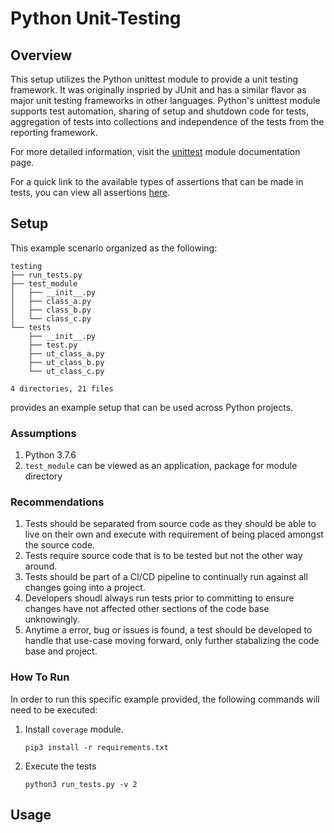 # Python Unit-Testing

## Overview

This setup utilizes the Python unittest module to provide a unit testing
framework. It was originally inspried by JUnit and has a similar flavor as major
unit testing frameworks in other languages. Python's unittest module supports
test automation, sharing of setup and shutdown code for tests, aggregation of
tests into collections and independence of the tests from the reporting
framework.

For more detailed information, visit the
[unittest](https://docs.python.org/3.7/library/unittest.html) module
documentation page.

For a quick link to the available types of assertions that can be made in tests,
you can view all assertions
[here](https://docs.python.org/3.7/library/unittest.html#assert-methods).

## Setup

This example scenario organized as the following:

```
testing
├── run_tests.py
├── test_module
│   ├── __init__.py
│   ├── class_a.py
│   ├── class_b.py
│   └── class_c.py
└── tests
    ├── __init__.py
    ├── test.py
    ├── ut_class_a.py
    ├── ut_class_b.py
    └── ut_class_c.py

4 directories, 21 files
```

provides an example setup that can be used across Python projects.

### Assumptions

1. Python 3.7.6
2. `test_module` can be viewed as an application, package for module directory

### Recommendations

1. Tests should be separated from source code as they should be able to live on
   their own and execute with requirement of being placed amongst the source code.
2. Tests require source code that is to be tested but not the other way around.
3. Tests should be part of a CI/CD pipeline to continually run against all
   changes going into a project.
4. Developers shoudl always run tests prior to committing to ensure changes have
   not affected other sections of the code base unknowingly.
5. Anytime a error, bug or issues is found, a test should be developed to handle
   that use-case moving forward, only further stabalizing the code base and project.

### How To Run

In order to run this specific example provided, the following commands will need
to be executed:

1. Install `coverage` module.
   ```
   pip3 install -r requirements.txt
   ```
2. Execute the tests
   ```
   python3 run_tests.py -v 2
   ```

## Usage

